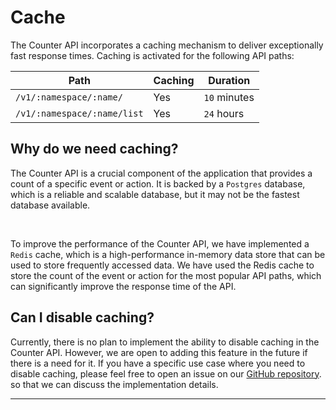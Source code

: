 # Cache

The Counter API incorporates a caching mechanism to deliver exceptionally fast response times. Caching is activated for the following API paths:

| Path                        |Caching| Duration     |
|-----------------------------|---|--------------|
| `/v1/:namespace/:name/`     |Yes| `10` minutes |
| `/v1/:namespace/:name/list` |Yes| `24` hours   |


## Why do we need caching?

The Counter API is a crucial component of the application that provides a count of a specific event or action. It is backed by a `Postgres` database, which is a reliable and scalable database, but it may not be the fastest database available. 

<br>

To improve the performance of the Counter API, we have implemented a `Redis` cache, which is a high-performance in-memory data store that can be used to store frequently accessed data. We have used the Redis cache to store the count of the event or action for the most popular API paths, which can significantly improve the response time of the API.

## Can I disable caching?

Currently, there is no plan to implement the ability to disable caching in the Counter API. However, we are open to adding this feature in the future if there is a need for it. If you have a specific use case where you need to disable caching, please feel free to open an issue on our [GitHub repository](https://github.com/counterapi/api). so that we can discuss the implementation details.

---

